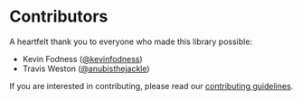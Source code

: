 # Contributors

A heartfelt thank you to everyone who made this library possible:

- Kevin Fodness ([@kevinfodness](https://github.com/kevinfodness))
- Travis Weston ([@anubisthejackle](https://github.com/anubisthejackle))

If you are interested in contributing, please read our
[contributing guidelines](CONTRIBUTING.md).
